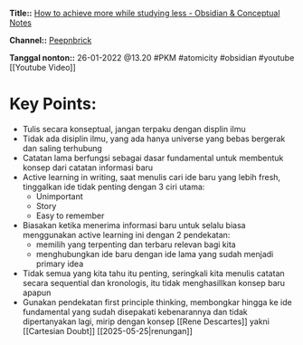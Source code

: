 **Title::** [How to achieve more while studying less - Obsidian & Conceptual Notes](https://www.youtube.com/watch?v=MYJsGksojms)

**Channel::** [Peepnbrick](https://www.youtube.com/channel/UCJp5TSP6OJ_SXx8dcbjmEmA)

**Tanggal nonton::** 26-01-2022 @13.20
#PKM #atomicity #obsidian  #youtube [[Youtube Video]]

# Key Points:
- Tulis secara konseptual, jangan terpaku dengan displin ilmu
- Tidak ada disiplin ilmu, yang ada hanya universe yang bebas bergerak dan saling terhubung
- Catatan lama berfungsi sebagai dasar fundamental untuk membentuk konsep dari catatan informasi baru
- Active learning in writing, saat menulis cari ide baru yang lebih fresh, tinggalkan ide tidak penting dengan 3 ciri utama:
	- Unimportant
	- Story
	- Easy to remember
- Biasakan ketika menerima informasi baru untuk selalu biasa menggunakan active learning ini dengan 2 pendekatan:
	- memilih yang terpenting dan terbaru relevan bagi kita
	- menghubungkan ide baru dengan ide lama yang sudah menjadi primary idea 
- Tidak semua yang kita tahu itu penting, seringkali kita menulis catatan secara sequential dan kronologis, itu tidak menghasillkan konsep baru apapun
- Gunakan pendekatan first principle thinking, membongkar hingga ke ide fundamental yang sudah disepakati kebenarannya dan tidak dipertanyakan lagi, mirip dengan konsep [[Rene Descartes]] yakni [[Cartesian Doubt]]
[[2025-05-25|renungan]]
